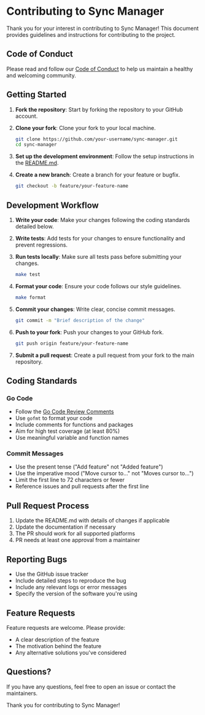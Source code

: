 # Contributing to Sync Manager

Thank you for your interest in contributing to Sync Manager! This document provides guidelines and instructions for contributing to the project.

## Code of Conduct

Please read and follow our [Code of Conduct](CODE_OF_CONDUCT.md) to help us maintain a healthy and welcoming community.

## Getting Started

1. **Fork the repository**: Start by forking the repository to your GitHub account.

2. **Clone your fork**: Clone your fork to your local machine.
   ```bash
   git clone https://github.com/your-username/sync-manager.git
   cd sync-manager
   ```

3. **Set up the development environment**: Follow the setup instructions in the [README.md](README.md).

4. **Create a new branch**: Create a branch for your feature or bugfix.
   ```bash
   git checkout -b feature/your-feature-name
   ```

## Development Workflow

1. **Write your code**: Make your changes following the coding standards detailed below.

2. **Write tests**: Add tests for your changes to ensure functionality and prevent regressions.

3. **Run tests locally**: Make sure all tests pass before submitting your changes.
   ```bash
   make test
   ```

4. **Format your code**: Ensure your code follows our style guidelines.
   ```bash
   make format
   ```

5. **Commit your changes**: Write clear, concise commit messages.
   ```bash
   git commit -m "Brief description of the change"
   ```

6. **Push to your fork**: Push your changes to your GitHub fork.
   ```bash
   git push origin feature/your-feature-name
   ```

7. **Submit a pull request**: Create a pull request from your fork to the main repository.

## Coding Standards

### Go Code

- Follow the [Go Code Review Comments](https://github.com/golang/go/wiki/CodeReviewComments)
- Use `gofmt` to format your code
- Include comments for functions and packages
- Aim for high test coverage (at least 80%)
- Use meaningful variable and function names

### Commit Messages

- Use the present tense ("Add feature" not "Added feature")
- Use the imperative mood ("Move cursor to..." not "Moves cursor to...")
- Limit the first line to 72 characters or fewer
- Reference issues and pull requests after the first line

## Pull Request Process

1. Update the README.md with details of changes if applicable
2. Update the documentation if necessary
3. The PR should work for all supported platforms
4. PR needs at least one approval from a maintainer

## Reporting Bugs

- Use the GitHub issue tracker
- Include detailed steps to reproduce the bug
- Include any relevant logs or error messages
- Specify the version of the software you're using

## Feature Requests

Feature requests are welcome. Please provide:
- A clear description of the feature
- The motivation behind the feature
- Any alternative solutions you've considered

## Questions?

If you have any questions, feel free to open an issue or contact the maintainers.

Thank you for contributing to Sync Manager!